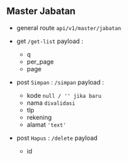 ## Master Jabatan

-   general route `api/v1/master/jabatan`

-   get `/get-list` payload :

    -   q
    -   per_page
    -   page

-   post `Simpan` : `/simpan` payload :

    -   kode `null / '' jika baru`
    -   nama `divalidasi`
    -   tlp
    -   rekening
    -   alamat `'text'`

-   post `Hapus` : `/delete` payload
    -   id

